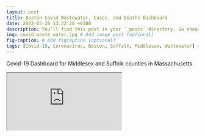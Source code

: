 ```yaml
---
layout: post
title: Boston Covid Wastewater, Cases, and Deaths Dashboard
date: 2022-05-20 13:32:20 +0300
description: You’ll find this post in your `_posts` directory. Go ahead and edit it and re-build the site to see your changes. # Add post description (optional)
img: covid_waste_water.jpg # Add image post (optional)
fig-caption: # Add figcaption (optional)
tags: [Covid-19, Coronavirus, Boston, Suffolk, Middlesex, Wastewater] #add tag
---
```



Covid-19 Dashboard for Middlesex and Suffolk counties in Massachusetts. 

<div class="iframe-container iframe-container-for-wxh-600x700"
style="-webkit-overflow-scrolling: touch; overflow: auto;">

<iframe src="https://share.streamlit.io/loatmanp/covid_web_app/main/covid_web_app.py">

  <p style="font-size: 110%;"><em><strong>IFRAME:</strong> There is
  iframe content here but your browser version does not support
  iframes.</em> Please update your browser to its current version 
  and try again.</p>

</iframe>

</div>

